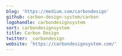 ```yaml
---
blog: 'https://medium.com/carbondesign'
github: carbon-design-system/carbon
logohandle: carbondesignsystem
sort: carbondesignsystem
title: Carbon Design
twitter: _carbondesign
website: 'https://carbondesignsystem.com/'
---
```

